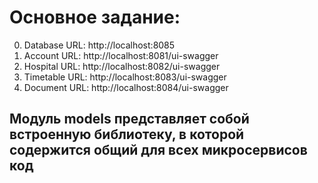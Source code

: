 # Основное задание:
0. Database URL: http://localhost:8085
1. Account URL: http://localhost:8081/ui-swagger
2. Hospital URL: http://localhost:8082/ui-swagger
3. Timetable URL: http://localhost:8083/ui-swagger
4. Document URL: http://localhost:8084/ui-swagger

## Модуль models представляет собой встроенную библиотеку, в которой содержится общий для всех микросервисов код